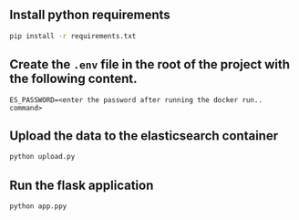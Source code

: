 ## Install python requirements
```bash
pip install -r requirements.txt
```

## Create the `.env` file in the root of the project with the following content.
```
ES_PASSWORD=<enter the password after running the docker run.. command>
```

## Upload the data to the elasticsearch container
```bash
python upload.py
```

## Run the flask application
```bash
python app.ppy
```
